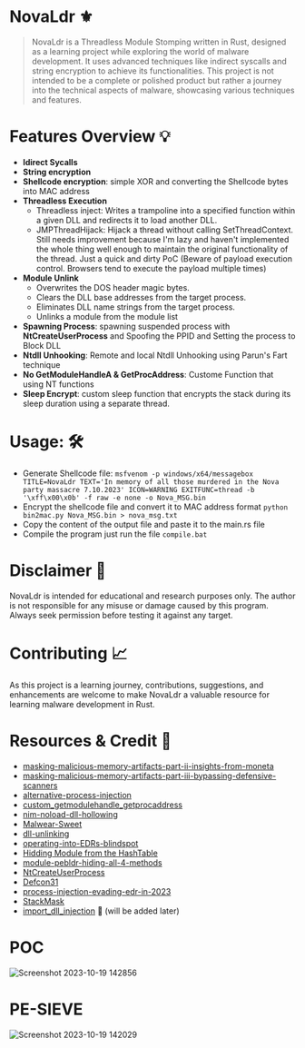 # NovaLdr :fleur_de_lis:
> NovaLdr is a Threadless Module Stomping written in Rust, designed as a learning project while exploring the world of malware development. It uses advanced techniques like indirect syscalls and string encryption to achieve its functionalities. This project is not intended to be a complete or polished product but rather a journey into the technical aspects of malware, showcasing various techniques and features.

# Features Overview :bulb:
   * **Idirect Sycalls**
   * **String encryption**
   * **Shellcode encryption**: simple XOR and converting the Shellcode bytes into MAC address
   * **Threadless Execution**
      * Threadless inject: Writes a trampoline into a specified function within a given DLL and redirects it to load another DLL.
      * JMPThreadHijack: Hijack a thread without calling SetThreadContext. Still needs improvement because I'm lazy and haven't implemented the whole thing well enough to maintain the original functionality of the thread. Just a quick and dirty PoC (Beware of payload execution control. Browsers tend to execute the payload multiple times)
   * **Module Unlink**
      * Overwrites the DOS header magic bytes.
      * Clears the DLL base addresses from the target process.
      * Eliminates DLL name strings from the target process.
      * Unlinks a module from the module list
   * **Spawning Process**: spawning suspended process with **NtCreateUserProcess** and Spoofing the PPID and Setting the process to Block DLL
   * **Ntdll Unhooking**: Remote and local Ntdll Unhooking using Parun's Fart technique
   * **No GetModuleHandleA & GetProcAddress**: Custome Function that using NT functions
   * **Sleep Encrypt**: custom sleep function that encrypts the stack during its sleep duration using a separate thread.  

# Usage: :hammer_and_wrench:
   * Generate Shellcode file: `msfvenom -p windows/x64/messagebox TITLE=NovaLdr TEXT='In memory of all those murdered in the Nova party massacre 7.10.2023' ICON=WARNING EXITFUNC=thread -b '\xff\x00\x0b' -f raw -e none -o Nova_MSG.bin`
   * Encrypt the shellcode file and convert it to MAC address format `python bin2mac.py Nova_MSG.bin > nova_msg.txt`
   * Copy the content of the output file and paste it to the main.rs file
   * Compile the program just run the file `compile.bat`

# Disclaimer :loudspeaker:
NovaLdr is intended for educational and research purposes only. The author is not responsible for any misuse or damage caused by this program. Always seek permission before testing it against any target.

# Contributing :chart_with_upwards_trend:
As this project is a learning journey, contributions, suggestions, and enhancements are welcome to make NovaLdr a valuable resource for learning malware development in Rust.

# Resources & Credit :round_pushpin:

- [masking-malicious-memory-artifacts-part-ii-insights-from-moneta](https://www.cyberark.com/resources/threat-research-blog/masking-malicious-memory-artifacts-part-ii-insights-from-moneta)
- [masking-malicious-memory-artifacts-part-iii-bypassing-defensive-scanners](https://www.cyberark.com/resources/threat-research-blog/masking-malicious-memory-artifacts-part-iii-bypassing-defensive-scanners)
- [alternative-process-injection](https://www.netero1010-securitylab.com/evasion/alternative-process-injection)
- [custom_getmodulehandle_getprocaddress](https://blog.atsika.ninja/posts/custom_getmodulehandle_getprocaddress)
- [nim-noload-dll-hollowing](https://tishina.in/execution/nim-noload-dll-hollowing)
- [Malwear-Sweet](https://github.com/0prrr/Malwear-Sweet)
- [dll-unlinking](https://blog.christophetd.fr/dll-unlinking/)
- [operating-into-EDRs-blindspot](https://www.naksyn.com/edr%20evasion/2022/09/01/operating-into-EDRs-blindspot.html)
- [Hidding Module from the HashTable](http://www.ivanlef0u.tuxfamily.org/?p=365)
- [module-pebldr-hiding-all-4-methods](http://www.rohitab.com/discuss/topic/41944-module-pebldr-hiding-all-4-methods/)
- [NtCreateUserProcess](https://offensivedefence.co.uk/posts/ntcreateuserprocess/)
- [Defcon31](https://github.com/OtterHacker/Conferences/tree/main/Defcon31)
- [process-injection-evading-edr-in-2023](https://vanmieghem.io/process-injection-evading-edr-in-2023/)
- [StackMask](https://github.com/WKL-Sec/StackMask)
- [import_dll_injection](https://www.x86matthew.com/view_post?id=import_dll_injection) :pushpin: (will be added later)

# POC
![Screenshot 2023-10-19 142856](https://github.com/BlackSnufkin/NovaLdr/assets/61916899/39e7176b-eed3-4891-a322-d119064eabfe)




# PE-SIEVE
![Screenshot 2023-10-19 142029](https://github.com/BlackSnufkin/NovaLdr/assets/61916899/1bfc6dbd-db2d-4254-a467-643aac6744a9)




